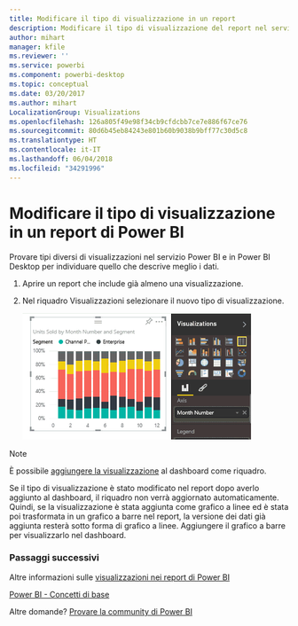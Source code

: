 ```yaml
---
title: Modificare il tipo di visualizzazione in un report
description: Modificare il tipo di visualizzazione del report nel servizio Power BI e in Power BI Desktop
author: mihart
manager: kfile
ms.reviewer: ''
ms.service: powerbi
ms.component: powerbi-desktop
ms.topic: conceptual
ms.date: 03/20/2017
ms.author: mihart
LocalizationGroup: Visualizations
ms.openlocfilehash: 126a805f49e98f34cb9cfdcbb7ce7e886f67ce76
ms.sourcegitcommit: 80d6b45eb84243e801b60b9038b9bff77c30d5c8
ms.translationtype: HT
ms.contentlocale: it-IT
ms.lasthandoff: 06/04/2018
ms.locfileid: "34291996"
---
```

# <a name="change-the-type-of-visualization-in-a-power-bi-report"></a>Modificare il tipo di visualizzazione in un report di Power BI
Provare tipi diversi di visualizzazioni nel servizio Power BI e in Power BI Desktop per individuare quello che descrive meglio i dati. 

1. Aprire un report che include già almeno una visualizzazione.   
2. Nel riquadro Visualizzazioni selezionare il nuovo tipo di visualizzazione.  
   
   ![](media/power-bi-report-change-visualization-type/changeviz.gif)

> [!NOTE]
> È possibile [aggiungere la visualizzazione](service-dashboard-pin-tile-from-report.md) al dashboard come riquadro.
> 
> 

Se il tipo di visualizzazione è stato modificato nel report dopo averlo aggiunto al dashboard, il riquadro non verrà aggiornato automaticamente. Quindi, se la visualizzazione è stata aggiunta come grafico a linee ed è stata poi trasformata in un grafico a barre nel report, la versione dei dati già aggiunta resterà sotto forma di grafico a linee. Aggiungere il grafico a barre per visualizzarlo nel dashboard.

### <a name="next-steps"></a>Passaggi successivi
Altre informazioni sulle [visualizzazioni nei report di Power BI](power-bi-report-visualizations.md)

[Power BI - Concetti di base](service-basic-concepts.md)

Altre domande? [Provare la community di Power BI](http://community.powerbi.com/)

